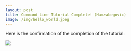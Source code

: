 ```yaml
---
layout: post
title: Command Line Tutorial Complete! (Hamzabegovic)
image: /img/hello_world.jpeg
---
```


Here is the confirmation of the completion of the tutorial:

![](C:/Users/Ademir/univie-tnt-2018-summer.github.io/img/hamzabegovic/hamzabegovic_command_line_tutorial.png)

